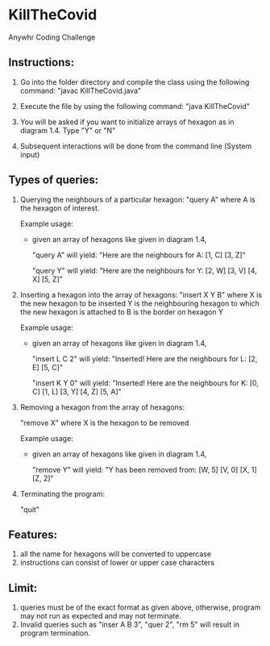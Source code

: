 # KillTheCovid
Anywhr Coding Challenge
## Instructions:
1. Go into the folder directory and compile the class using the following command: 
	"javac KillTheCovid.java"

2. Execute the file by using the following command:
	"java KillTheCovid"

3. You will be asked if you want to initialize arrays of hexagon as in diagram 1.4. Type "Y" or "N"

4. Subsequent interactions will be done from the command line (System input)

## Types of queries:

1. Querying the neighbours of a particular hexagon:
	"query A" where A is the hexagon of interest.
	
	Example usage: 
	
	- given an array of hexagons like given in diagram 1.4, 
	
		"query A" will yield: "Here are the neighbours for A: [1, C] [3, Z]"
	
		"query Y" will yield: "Here are the neighbours for Y: [2, W] [3, V] [4, X] [5, Z]"

2. Inserting a hexagon into the array of hexagons:
	"insert X Y B" where X is the new hexagon to be inserted
			     Y is the neighbouring hexagon to which the new hexagon is attached to
			     B is the border on hexagon Y
	
	Example usage:
	
	- given an array of hexagons like given in diagram 1.4,
	
		"insert L C 2" will yield: "Inserted! Here are the neighbours for L: [2, E] [5, C]"
		
		"insert K Y 0" will yield: "Inserted! Here are the neighbours for K: [0, C] [1, L] [3, Y] [4, Z] [5, A]"

3. Removing a hexagon from the array of hexagons:
	
	"remove X" where X is the hexagon to be removed
	
	Example usage:
	
	- given an array of hexagons like given in diagram 1.4,
	
		"remove Y" will yield: "Y has been removed from: [W, 5] [V, 0] [X, 1] [Z, 2]"

4. Terminating the program:
	
	"quit"


## Features:
1. all the name for hexagons will be converted to uppercase
2. instructions can consist of lower or upper case characters

## Limit:
1. queries must be of the exact format as given above, otherwise, program may not run as expected and may not terminate.
2. Invalid queries such as "inser A B 3", "quer 2", "rm 5" will result in program termination.
